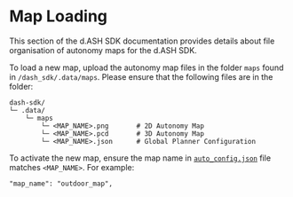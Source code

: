 # Map Loading

This section of the d.ASH SDK documentation provides details about file organisation of autonomy maps for the d.ASH SDK. 

To load a new map, upload the autonomy map files in the folder `maps` found in `/dash_sdk/.data/maps`. Please ensure that the following files are in the folder:

```
dash-sdk/
└─ .data/
    └─ maps
        └─ <MAP_NAME>.png       # 2D Autonomy Map
        └─ <MAP_NAME>.pcd       # 3D Autonomy Map
        └─ <MAP_NAME>.json      # Global Planner Configuration
```


To activate the new map, ensure the map name in [`auto_config.json`](\dash-sdk\sdk-config\auto-config) file matches `<MAP_NAME>`. For example: 

```
"map_name": "outdoor_map",
```